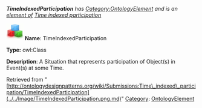 ___TimeIndexedParticipation__ has [Category:OntologyElement](../../Category/OntologyElement.md "Category:OntologyElement") and is an [element of](../../Property/ElementOf.md "Property:ElementOf") [Time indexed participation](../../Submissions/Time_indexed_participation.md "Submissions:Time indexed participation")_


  




[![Class](../../images/thumb/2/27/Class.gif/45px-Class.gif)](../../Image/Class.gif.md "Class")
__Name__: TimeIndexedParticipation 


__Type:__ owl:Class 


__Description__: A Situation that represents participation of Object(s) in Event(s) at some Time. 





Retrieved from "[http://ontologydesignpatterns.org/wiki/Submissions:Time\_indexed\_participation/TimeIndexedParticipation](../../Image/TimeIndexedParticipation.png.md)"
 [Category](http://ontologydesignpatterns.org/wiki/Special:Categories "Special:Categories"): [OntologyElement](../../Category/OntologyElement.md "Category:OntologyElement")